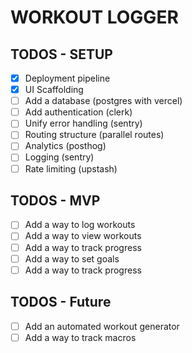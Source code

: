 # WORKOUT LOGGER

## TODOS - SETUP

- [x] Deployment pipeline
- [x] UI Scaffolding
- [ ] Add a database (postgres with vercel)
- [ ] Add authentication (clerk)
- [ ] Unify error handling (sentry)
- [ ] Routing structure (parallel routes)
- [ ] Analytics (posthog)
- [ ] Logging (sentry)
- [ ] Rate limiting (upstash)

## TODOS - MVP

- [ ] Add a way to log workouts
- [ ] Add a way to view workouts
- [ ] Add a way to track progress
- [ ] Add a way to set goals
- [ ] Add a way to track progress

## TODOS - Future

- [ ] Add an automated workout generator
- [ ] Add a way to track macros
